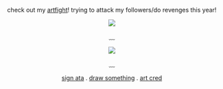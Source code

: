 <div align="center">

  check out my [artfight](https://artfight.net/~stickmasterluke)! trying to attack my followers/do revenges this year!
  
  ![](https://komarev.com/ghpvc/?username=devimccallion&label=Page+Views&color=blue)
  
  ﹏ 

![](https://i.postimg.cc/sD4pXNd5/IMG-7168.gif)

   ﹏ 

   [sign ata](https://007n7.atabook.org) . [draw something](https://7314.straw.page) . [art cred](https://x.com/yofournor)

  </div>
